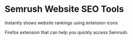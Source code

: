 # Semrush Website SEO Tools
Instantly shows website rankings using extension icons

Firefox extension that can help you quickly access Semrush.
